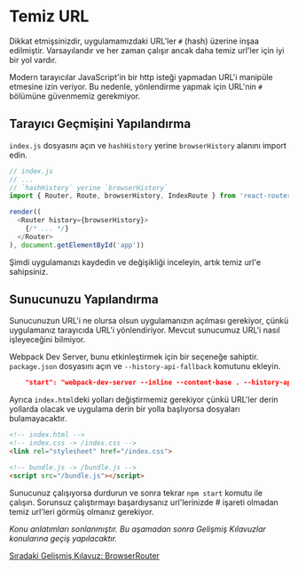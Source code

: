 <h1>Temiz URL</h1>

Dikkat etmişsinizdir, uygulamamızdaki URL'ler `#` (hash) üzerine inşaa edilmiştir. Varsayılandır ve her zaman çalışır ancak daha temiz url'ler için iyi bir yol vardır.

Modern tarayıcılar JavaScript'in bir http isteği yapmadan URL'i manipüle etmesine izin veriyor. Bu nedenle, yönlendirme yapmak için URL'nin `#` bölümüne güvenmemiz gerekmiyor.

<h2>Tarayıcı Geçmişini Yapılandırma</h2>

`index.js` dosyasını açın ve `hashHistory` yerine `browserHistory` alanını import edin.

```js
// index.js
// ...
// `hashHistory` yerine `browserHistory`
import { Router, Route, browserHistory, IndexRoute } from 'react-router'

render((
  <Router history={browserHistory}>
    {/* ... */}
  </Router>
), document.getElementById('app'))
```

Şimdi uygulamanızı kaydedin ve değişikliği inceleyin, artık temiz url'e sahipsiniz.

<h2>Sunucunuzu Yapılandırma</h2>

Sunucunuzun URL'i ne olursa olsun uygulamanızın açılması gerekiyor, çünkü uygulamanız tarayıcıda URL'i yönlendiriyor. Mevcut sunucumuz URL'i nasıl işleyeceğini bilmiyor.

Webpack Dev Server, bunu etkinleştirmek için bir seçeneğe sahiptir. `package.json` dosyasını açın ve `--history-api-fallback` komutunu ekleyin.

```json
    "start": "webpack-dev-server --inline --content-base . --history-api-fallback"
```

Ayrıca `index.html`deki yolları değiştirmemiz gerekiyor çünkü URL'ler derin yollarda olacak ve uygulama derin bir yolla başlıyorsa dosyaları bulamayacaktır.

```html
<!-- index.html -->
<!-- index.css -> /index.css -->
<link rel="stylesheet" href="/index.css">

<!-- bundle.js -> /bundle.js -->
<script src="/bundle.js"></script>
```

Sunucunuz çalışıyorsa durdurun ve sonra tekrar `npm start` komutu ile çalışın. Sorunsuz çalıştırmayı başardıysanız url'lerinizde # işareti olmadan temiz url'leri görmüş olmanız gerekiyor.

<i>Konu anlatımları sonlanmıştır. Bu aşamadan sonra Gelişmiş Kılavuzlar konularına geçiş yapılacaktır.</i>

<a href="https://omergulcicek.github.io/reactjs/browser-router">Sıradaki Gelişmiş Kılavuz: BrowserRouter</a>
